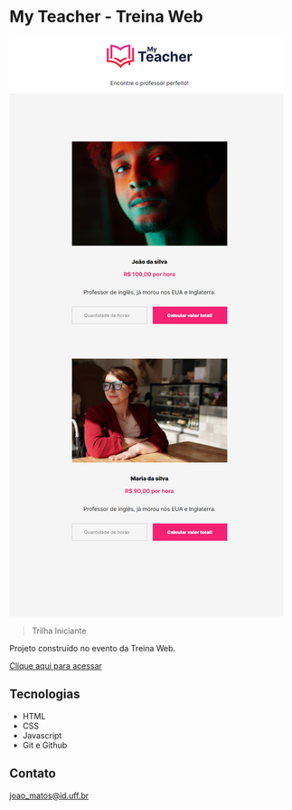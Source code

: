 # My Teacher - Treina Web

![preview](./github/preview.png)

>Trilha Iniciante

Projeto construído no evento da Treina Web.

[Clique aqui para acessar](https://jomatos1992.github.io/myteacher)

## Tecnologias

- HTML
- CSS
- Javascript
- Git e Github

## Contato

joao_matos@id.uff.br